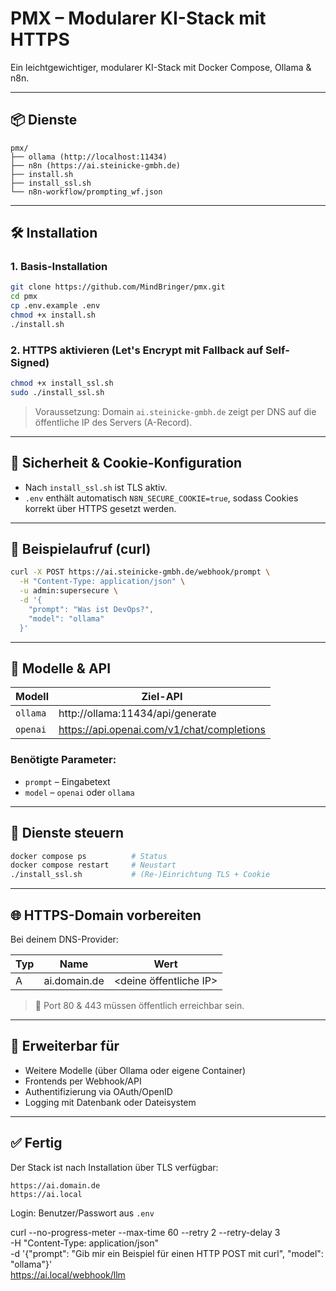 # PMX – Modularer KI-Stack mit HTTPS

Ein leichtgewichtiger, modularer KI-Stack mit Docker Compose, Ollama & n8n.

---

## 📦 Dienste

```
pmx/
├── ollama (http://localhost:11434)
├── n8n (https://ai.steinicke-gmbh.de)
├── install.sh
├── install_ssl.sh
└── n8n-workflow/prompting_wf.json
```

---

## 🛠 Installation

### 1. Basis-Installation

```bash
git clone https://github.com/MindBringer/pmx.git
cd pmx
cp .env.example .env
chmod +x install.sh
./install.sh
```

### 2. HTTPS aktivieren (Let's Encrypt mit Fallback auf Self-Signed)

```bash
chmod +x install_ssl.sh
sudo ./install_ssl.sh
```
> Voraussetzung: Domain `ai.steinicke-gmbh.de` zeigt per DNS auf die öffentliche IP des Servers (A-Record).


---

## 🔐 Sicherheit & Cookie-Konfiguration

- Nach `install_ssl.sh` ist TLS aktiv.
- `.env` enthält automatisch `N8N_SECURE_COOKIE=true`, sodass Cookies korrekt über HTTPS gesetzt werden.

---

## 🧠 Beispielaufruf (curl)

```bash
curl -X POST https://ai.steinicke-gmbh.de/webhook/prompt \
  -H "Content-Type: application/json" \
  -u admin:supersecure \
  -d '{
    "prompt": "Was ist DevOps?",
    "model": "ollama"
  }'
```

---

## 📘 Modelle & API

| Modell    | Ziel-API                                    |
|-----------|---------------------------------------------|
| `ollama`  | http://ollama:11434/api/generate            |
| `openai`  | https://api.openai.com/v1/chat/completions  |

### Benötigte Parameter:
- `prompt` – Eingabetext
- `model` – `openai` oder `ollama`

---

## 🔁 Dienste steuern

```bash
docker compose ps          # Status
docker compose restart     # Neustart
./install_ssl.sh           # (Re-)Einrichtung TLS + Cookie
```

---

## 🌐 HTTPS-Domain vorbereiten

Bei deinem DNS-Provider:

| Typ | Name                  | Wert                |
|-----|-----------------------|---------------------|
| A   | ai.domain.de | <deine öffentliche IP> |

> 🔐 Port 80 & 443 müssen öffentlich erreichbar sein.

---

## 🔄 Erweiterbar für

- Weitere Modelle (über Ollama oder eigene Container)
- Frontends per Webhook/API
- Authentifizierung via OAuth/OpenID
- Logging mit Datenbank oder Dateisystem

---

## ✅ Fertig

Der Stack ist nach Installation über TLS verfügbar:

```
https://ai.domain.de
https://ai.local
```

Login: Benutzer/Passwort aus `.env`

curl --no-progress-meter --max-time 60 --retry 2 --retry-delay 3 \
  -H "Content-Type: application/json" \
  -d '{"prompt": "Gib mir ein Beispiel für einen HTTP POST mit curl", "model": "ollama"}' \
  https://ai.local/webhook/llm